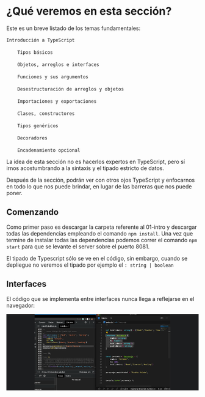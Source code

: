 # ¿Qué veremos en esta sección?

Este es un breve listado de los temas fundamentales:

    Introducción a TypeScript

        Tipos básicos

        Objetos, arreglos e interfaces

        Funciones y sus argumentos

        Desestructuración de arreglos y objetos

        Importaciones y exportaciones

        Clases, constructores

        Tipos genéricos

        Decoradores

        Encadenamiento opcional

La idea de esta sección no es hacerlos expertos en TypeScript, pero sí irnos acostumbrando a la sintaxis y el tipado estricto de datos.

Después de la sección, podrán ver con otros ojos TypeScript y enfocarnos en todo lo que nos puede brindar, en lugar de las barreras que nos puede poner.

## Comenzando

Como primer paso es descargar la carpeta referente al 01-intro y descargar todas las dependencias empleando el comando `npm install`. Una vez que termine de instalar todas las dependencias podemos correr el comando `npm start` para que se levante el server sobre el puerto 8081.

El tipado de Typescript sólo se ve en el código, sin embargo, cuando se depliegue no veremos el tipado por ejemplo el `: string | boolean`

## Interfaces
El código que se implementa entre interfaces nunca llega a reflejarse en el navegador:

<img src="01-ts-intro/src/ejercicios/0-interfaces.png"/>